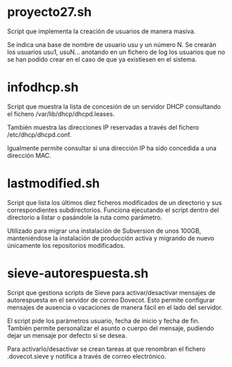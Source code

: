 # proyecto27.sh
Script que implementa la creación de usuarios de manera masiva.

Se indica una base de nombre de usuario usu y un número N. Se crearán los usuarios usu1, usuN...
anotando en un fichero de log los usuarios que no se han podido crear en el caso de que ya existiesen en el sistema.

# infodhcp.sh
Script que muestra la lista de concesión de un servidor DHCP consultando el fichero /var/lib/dhcp/dhcpd.leases.

También muestra las direcciones IP reservadas a través del fichero /etc/dhcp/dhcpd.conf.

Igualmente permite consultar si una dirección IP ha sido concedida a una dirección MAC.

# lastmodified.sh
Script que lista los últimos diez ficheros modificados de un directorio y sus correspondientes subdirectorios.
Funciona ejecutando el script dentro del directorio a listar o pasándole la ruta como parámetro.

Utilizado para migrar una instalación de Subversion de unos 100GB, manteniéndose la instalación de producción activa y migrando de nuevo únicamente los repositorios modificados.

# sieve-autorespuesta.sh
Script que gestiona scripts de Sieve para activar/desactivar mensajes de autorespuesta en el servidor de correo Dovecot. Esto permite configurar mensajes de ausencia o vacaciones de manera fácil en el lado del servidor.

El script pide los parámetros usuario, fecha de inicio y fecha de fin. También permite personalizar el asunto o cuerpo del mensaje, pudiendo dejar un mensaje por defecto si se desea.

Para activarlo/desactivar se crean tareas at que renombran el fichero .dovecot.sieve y notifica a través de correo electrónico.
